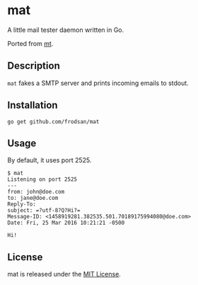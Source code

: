 mat
===

A little mail tester daemon written in Go.

Ported from [mt](https://github.com/soveran/mt).

Description
-----------

`mat` fakes a SMTP server and prints incoming emails to stdout.

Installation
------------

```
go get github.com/frodsan/mat
```

Usage
-----

By default, it uses port 2525.

```
$ mat
Listening on port 2525
---
from: john@doe.com
to: jane@doe.com
Reply-To:
subject: =?utf-8?Q?Hi?=
Message-ID: <1458919281.382535.501.70189175994080@doe.com>
Date: Fri, 25 Mar 2016 10:21:21 -0500

Hi!
```

License
-------

mat is released under the [MIT License](http://www.opensource.org/licenses/MIT).
